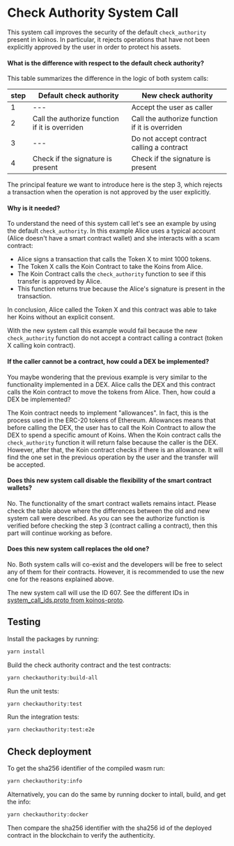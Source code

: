 # Check Authority System Call

This system call improves the security of the default `check_authority` present in koinos. In particular, it rejects operations that have not been explicitly approved by the user in order to protect his assets.

#### What is the difference with respect to the default check authority?

This table summarizes the difference in the logic of both system calls:

| step | Default check authority                        | New check authority                            |
| ---- | ---------------------------------------------- | ---------------------------------------------- |
| 1    | ---                                            | Accept the user as caller                      |
| 2    | Call the authorize function if it is overriden | Call the authorize function if it is overriden |
| 3    | ---                                            | Do not accept contract calling a contract      |
| 4    | Check if the signature is present              | Check if the signature is present              |

The principal feature we want to introduce here is the step 3, which rejects a transaction when the operation is not approved by the user explicitly.

#### Why is it needed?

To understand the need of this system call let's see an example by using the default `check_authority`. In this example Alice uses a typical account (Alice doesn't have a smart contract wallet) and she interacts with a scam contract:

- Alice signs a transaction that calls the Token X to mint 1000 tokens.
- The Token X calls the Koin Contract to take the Koins from Alice.
- The Koin Contract calls the `check_authority` function to see if this transfer is approved by Alice.
- This function returns true because the Alice's signature is present in the transaction.

In conclusion, Alice called the Token X and this contract was able to take her Koins without an explicit consent.

With the new system call this example would fail because the new `check_authority` function do not accept a contract calling a contract (token X calling koin contract).

#### If the caller cannot be a contract, how could a DEX be implemented?

You maybe wondering that the previous example is very similar to the functionality implemented in a DEX. Alice calls the DEX and this contract calls the Koin contract to move the tokens from Alice. Then, how could a DEX be implemented?

The Koin contract needs to implement "allowances". In fact, this is the process used in the ERC-20 tokens of Ethereum. Allowances means that before calling the DEX, the user has to call the Koin Contract to allow the DEX to spend a specific amount of Koins. When the Koin contract calls the `check_authority` function it will return false because the caller is the DEX. However, after that, the Koin contract checks if there is an allowance. It will find the one set in the previous operation by the user and the transfer will be accepted.

#### Does this new system call disable the flexibility of the smart contract wallets?

No. The functionality of the smart contract wallets remains intact. Please check the table above where the differences between the old and new system call were described. As you can see the authorize function is verified before checking the step 3 (contract calling a contract), then this part will continue working as before.

#### Does this new system call replaces the old one?

No. Both system calls will co-exist and the developers will be free to select any of them for their contracts. However, it is recommended to use the new one for the reasons explained above.

The new system call will use the ID 607. See the different IDs in [system_call_ids.proto from koinos-proto](https://github.com/koinos/koinos-proto/blob/master/koinos/chain/system_call_ids.proto).

## Testing

Install the packages by running:

```sh
yarn install
```

Build the check authority contract and the test contracts:

```sh
yarn checkauthority:build-all
```

Run the unit tests:

```sh
yarn checkauthority:test
```

Run the integration tests:

```sh
yarn checkauthority:test:e2e
```

## Check deployment

To get the sha256 identifier of the compiled wasm run:

```sh
yarn checkauthority:info
```

Alternatively, you can do the same by running docker to intall, build, and get the info:

```sh
yarn checkauthority:docker
```

Then compare the sha256 identifier with the sha256 id of the deployed contract in the blockchain to verify the authenticity.

